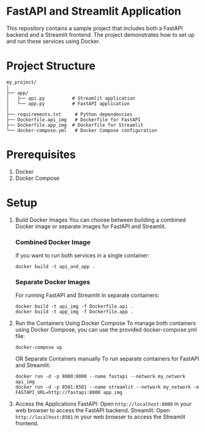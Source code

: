 # FastAPI and Streamlit Application
This repository contains a sample project that includes both a FastAPI backend and a Streamlit frontend. The project demonstrates how to set up and run these services using Docker.

# Project Structure
```
my_project/
│
├── app/
│   ├── api.py          # Streamlit application
│   └── app.py          # FastAPI application
│
├── requirements.txt     # Python dependencies
├── Dockerfile.api_img   # Dockerfile for FastAPI
├── Dockerfile.app_img  # Dockerfile for Streamlit
└── docker-compose.yml   # Docker Compose configuration

```

# Prerequisites
1. Docker
2. Docker Compose

# Setup
1. Build Docker Images
You can choose between building a combined Docker image or separate images for FastAPI and Streamlit.

    ### Combined Docker Image
    If you want to run both services in a single container:
    ```
    docker build -t api_and_app .
    ```

    ### Separate Docker Images
    For running FastAPI and Streamlit in separate containers:

    ``` 
    docker build -t api_img -f Dockerfile.api .
    docker build -t app_img -f Dockerfile.app .
    ```
2. Run the Containers
    Using Docker Compose
    To manage both containers using Docker Compose, you can use the provided docker-compose.yml file:
    ```
    docker-compose up
    ```
    OR Separate Containers manually
    To run separate containers for FastAPI and Streamlit:
    ```
    docker run -d -p 8000:8000 --name fastapi --network my_network api_img
    docker run -d -p 8501:8501 --name streamlit --network my_network -e FASTAPI_URL=http://fastapi:8000 app_img
    ```
3. Access the Applications
FastAPI: Open `http://localhost:8000` in your web browser to access the FastAPI backend.
Streamlit: Open `http://localhost:8501` in your web browser to access the Streamlit frontend.